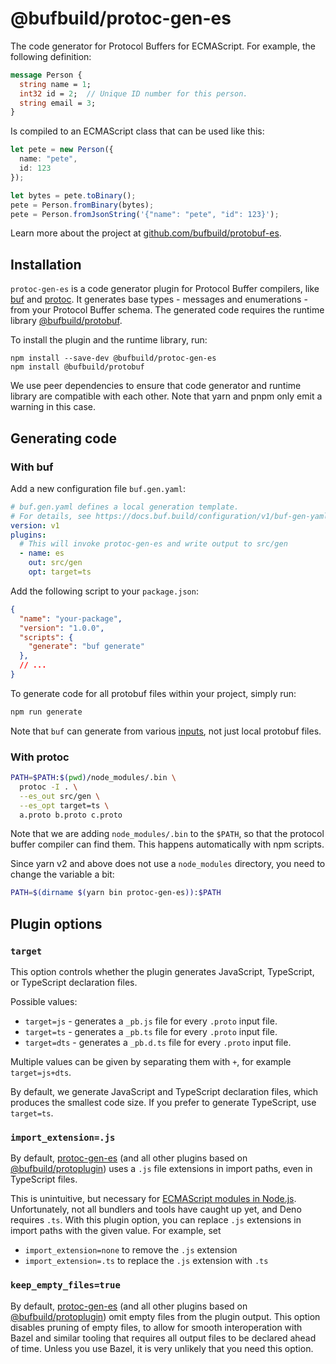 # @bufbuild/protoc-gen-es

The code generator for Protocol Buffers for ECMAScript. For example, the 
following definition:

```protobuf
message Person {
  string name = 1;
  int32 id = 2;  // Unique ID number for this person.
  string email = 3;
}
```

Is compiled to an ECMAScript class that can be used like this:

```typescript
let pete = new Person({
  name: "pete",
  id: 123
});

let bytes = pete.toBinary();
pete = Person.fromBinary(bytes);
pete = Person.fromJsonString('{"name": "pete", "id": 123}');
```

Learn more about the project at [github.com/bufbuild/protobuf-es](https://github.com/bufbuild/protobuf-es).


## Installation

`protoc-gen-es` is a code generator plugin for Protocol Buffer compilers,
like [buf](https://github.com/bufbuild/buf) and [protoc](https://github.com/protocolbuffers/protobuf/releases).
It generates base types - messages and enumerations - from your Protocol Buffer 
schema. The generated code requires the runtime library [@bufbuild/protobuf](https://www.npmjs.com/package/@bufbuild/protobuf).

To install the plugin and the runtime library, run:

```shell
npm install --save-dev @bufbuild/protoc-gen-es
npm install @bufbuild/protobuf
```

We use peer dependencies to ensure that code generator and runtime library are
compatible with each other. Note that yarn and pnpm only emit a warning in this case.


## Generating code

### With buf

Add a new configuration file `buf.gen.yaml`:

```yaml
# buf.gen.yaml defines a local generation template.
# For details, see https://docs.buf.build/configuration/v1/buf-gen-yaml
version: v1
plugins:
  # This will invoke protoc-gen-es and write output to src/gen
  - name: es
    out: src/gen
    opt: target=ts
```

Add the following script to your `package.json`:

```json
{
  "name": "your-package",
  "version": "1.0.0",
  "scripts": {
    "generate": "buf generate"
  },
  // ...
}
```

To generate code for all protobuf files within your project, simply run:

```bash
npm run generate
```

Note that `buf` can generate from various [inputs](https://docs.buf.build/reference/inputs),
not just local protobuf files. 


### With protoc

```bash
PATH=$PATH:$(pwd)/node_modules/.bin \
  protoc -I . \
  --es_out src/gen \
  --es_opt target=ts \
  a.proto b.proto c.proto
```

Note that we are adding `node_modules/.bin` to the `$PATH`, so that the protocol
buffer compiler can find them. This happens automatically with npm scripts.

Since yarn v2 and above does not use a `node_modules` directory, you need to 
change the variable a bit:

```bash
PATH=$(dirname $(yarn bin protoc-gen-es)):$PATH
```

## Plugin options

### `target`

This option controls whether the plugin generates JavaScript, TypeScript,
or TypeScript declaration files.

Possible values:
- `target=js` - generates a `_pb.js` file for every `.proto` input file.
- `target=ts` - generates a `_pb.ts` file for every `.proto` input file.
- `target=dts` - generates a `_pb.d.ts` file for every `.proto` input file.

Multiple values can be given by separating them with `+`, for example
`target=js+dts`.

By default, we generate JavaScript and TypeScript declaration files, which
produces the smallest code size. If you prefer to generate TypeScript, use
`target=ts`.

### `import_extension=.js`

By default, [protoc-gen-es](https://www.npmjs.com/package/@bufbuild/protoc-gen-es)
(and all other plugins based on [@bufbuild/protoplugin](https://www.npmjs.com/package/@bufbuild/protoplugin))
uses a `.js` file extensions in import paths, even in TypeScript files.

This is unintuitive, but necessary for [ECMAScript modules in Node.js](https://www.typescriptlang.org/docs/handbook/esm-node.html).
Unfortunately, not all bundlers and tools have caught up yet, and Deno 
requires `.ts`. With this plugin option, you can replace `.js` extensions 
in import paths with the given value. For example, set

- `import_extension=none` to remove the `.js` extension
- `import_extension=.ts` to replace the `.js` extension with `.ts`


### `keep_empty_files=true`

By default, [protoc-gen-es](https://www.npmjs.com/package/@bufbuild/protoc-gen-es)
(and all other plugins based on [@bufbuild/protoplugin](https://www.npmjs.com/package/@bufbuild/protoplugin))
omit empty files from the plugin output. This option disables pruning of
empty files, to allow for smooth interoperation with Bazel and similar
tooling that requires all output files to be declared ahead of time.
Unless you use Bazel, it is very unlikely that you need this option.
